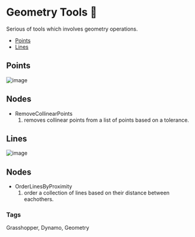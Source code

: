 # Geometry Tools 📐

Serious of tools which involves geometry operations.<br/>

- [Points](#Points)
- [Lines](#Lines)

## Points
![image](https://user-images.githubusercontent.com/57708659/149241118-2136230b-b059-426a-af6d-dee4b5e3528f.png)

## Nodes 
* RemoveCollinearPoints
  1. removes collinear points from a list of points based on a tolerance.

## Lines
![image](https://user-images.githubusercontent.com/57708659/150703786-422a386d-33ab-4cb9-9e76-49e9e58eeeee.png)

## Nodes 
* OrderLinesByProximity
  1. order a collection of lines based on their distance between eachothers.

### Tags 
Grasshopper, Dynamo, Geometry
